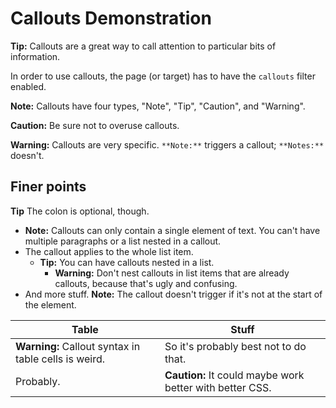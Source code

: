 # Callouts Demonstration #

**Tip:** Callouts are a great way to call attention to particular bits of information.

In order to use callouts, the page (or target) has to have the `callouts` filter enabled.

**Note:** Callouts have four types, "Note", "Tip", "Caution", and "Warning".

**Caution:** Be sure not to overuse callouts.

**Warning:** Callouts are very specific. `**Note:**` triggers a callout; `**Notes:**` doesn't.


## Finer points

**Tip** The colon is optional, though.

* **Note:** Callouts can only contain a single element of text. You can't have multiple paragraphs or a list nested in a callout.
* The callout applies to the whole list item.
    * **Tip:** You can have callouts nested in a list.
        * **Warning:** Don't nest callouts in list items that are already callouts, because that's ugly and confusing.
* And more stuff. **Note:** The callout doesn't trigger if it's not at the start of the element.

| Table | Stuff |
|-------|-------|
| **Warning:** Callout syntax in table cells is weird. | So it's probably best not to do that. |
| Probably. | **Caution:** It could maybe work better with better CSS. |
